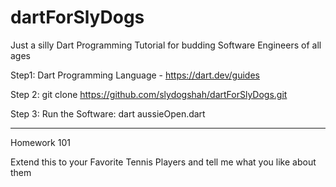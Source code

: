 # dartForSlyDogs
Just a silly Dart Programming Tutorial for budding Software Engineers of all ages

Step1: Dart Programming Language - https://dart.dev/guides

Step 2: git clone https://github.com/slydogshah/dartForSlyDogs.git

Step 3: Run the Software: dart aussieOpen.dart

----

Homework 101

Extend this to your Favorite Tennis Players and tell me what you like about them
